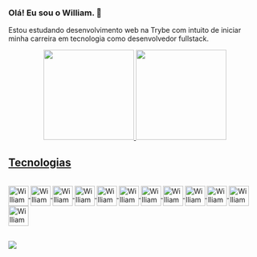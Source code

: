 ### Olá! Eu sou o William. 👋

Estou estudando desenvolvimento web na Trybe com intuito de iniciar minha carreira em tecnologia como desenvolvedor fullstack.
<div align="center">
  <a href="https://github.com/williamschmidt-git">
  <img height="180em" src="https://github-readme-stats.vercel.app/api?username=williamschmidt-git&show_icons=true&theme=dracula&include_all_commits=true&count_private=true"/>
  <img height="180em" src="https://github-readme-stats.vercel.app/api/top-langs/?username=williamschmidt-git&layout=compact&langs_count=7&theme=dracula"/>
</div>
  
## Tecnologias 
  <div style="display: inline_block"><br>
    <img align="center" alt="William-git" height="40" width="40" src="https://cdn.jsdelivr.net/gh/devicons/devicon/icons/git/git-original.svg">
    <img align="center" alt="William-html" height="40" width="40" src="https://cdn.jsdelivr.net/gh/devicons/devicon/icons/html5/html5-original.svg">
    <img align="center" alt="William-css" height="40" width="40" src="https://cdn.jsdelivr.net/gh/devicons/devicon/icons/css3/css3-original.svg">
    <img align="center" alt="William-js" height="40" width="40" src="https://cdn.jsdelivr.net/gh/devicons/devicon/icons/javascript/javascript-original.svg">
    <img align="center" alt="William-react" height="40" width="40" src="https://cdn.jsdelivr.net/gh/devicons/devicon/icons/react/react-original.svg">
    <img align="center" alt="William-jest" height="40" width="40" src="https://cdn.jsdelivr.net/gh/devicons/devicon/icons/jest/jest-plain.svg">
    <img align="center" alt="William-redux" height="40" width="40" src="https://cdn.jsdelivr.net/gh/devicons/devicon/icons/redux/redux-original.svg">
    <img align="center" alt="William-docker" height="40" width="40" src="https://cdn.jsdelivr.net/gh/devicons/devicon/icons/docker/docker-original.svg">
    <img align="center" alt="William-mysql" height="40" width="40" src="https://cdn.jsdelivr.net/gh/devicons/devicon/icons/mysql/mysql-original.svg">
    <img align="center" alt="William-node" height="40" width="40" src="https://cdn.jsdelivr.net/gh/devicons/devicon/icons/nodejs/nodejs-original.svg">
    <img align="center" alt="William-express" height="40" width="40" src="https://cdn.jsdelivr.net/gh/devicons/devicon/icons/express/express-original.svg">
    <img align="center" alt="William-typescript" height="40" width="40" src="https://cdn.jsdelivr.net/gh/devicons/devicon/icons/typescript/typescript-original.svg">
  </div>
  
  ##
  
  <div> 
  <a href="https://www.linkedin.com/in/williamschmidtsantos/" target="_blank"><img src="https://img.shields.io/badge/LinkedIn-0077B5?style=for-the-badge&logo=linkedin&logoColor=white" target="_blank"></a>
  </div>
 
          
